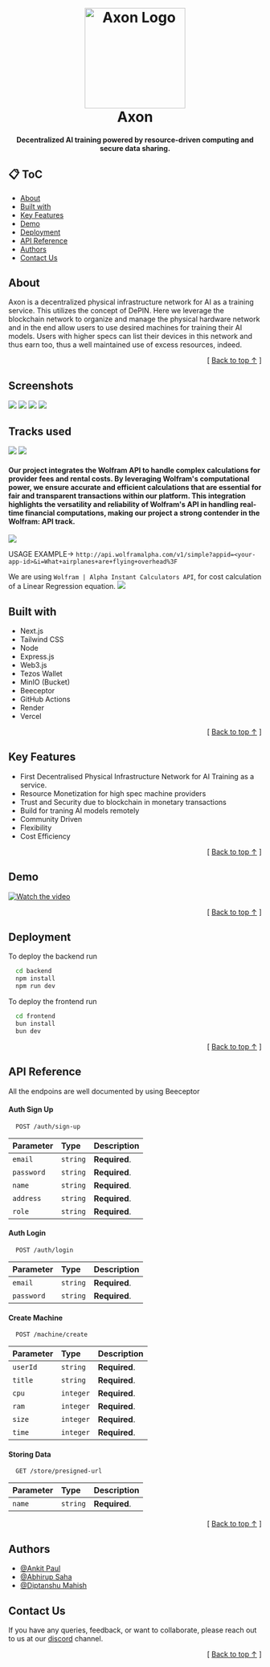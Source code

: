 <h1 align="center">
  <br>
  <a href="https://github.com/Ankit-AP-Paul/axon">
    <img src="https://github.com/user-attachments/assets/71e720b5-4fcb-41a8-81c3-b15383728011" alt="Axon Logo" width="200" />
  </a>

  <br>
  Axon
  <br>
</h1>


<h4 align="center">Decentralized AI training powered by resource-driven computing and secure data sharing.</h4>

## 📋 ToC
- [About](#about)
- [Built with](#built-with)
- [Key Features](#key-features)
- [Demo](#demo)
- [Deployment](#deployment)
- [API Reference](#api-reference)
- [Authors](#authors)
- [Contact Us](#contact-us)


## About
Axon is a decentralized physical infrastructure network for AI as a training service. This utilizes the concept of DePIN. Here we leverage the blockchain network to organize and manage the physical hardware network and in the end allow users to use desired machines for training their AI models. Users with higher specs can list their devices in this network and thus earn too, thus a well maintained use of excess resources, indeed.

<div align="right">[ <a href="#-toc">Back to top ↑</a> ]</div>

## Screenshots

<img src="https://github.com/user-attachments/assets/b2105ec6-ac5d-462e-8bbe-281549b8c42e" />
<img src="https://github.com/user-attachments/assets/f65e0382-1393-491a-b8dd-7fe6f3551457" />
<img src="https://github.com/user-attachments/assets/de90c200-c03e-4876-b62b-9285b931c14b" />
<img src="https://github.com/user-attachments/assets/8a4c10b8-705b-4c8e-87fb-58b2497b7ae3" />

## Tracks used
<img src="https://img.playbook.com/ITZqpuM98HrUFScs6dHxkJL97plM2KBnt2GT0_N1p8Y/Z3M6Ly9wbGF5Ym9v/ay1hc3NldHMtcHVi/bGljL2VlNDA5NDdh/LTBmY2ItNDJkZC1i/ZDA0LTJhNTQxMjE5/NDFlYw" />
<img src="https://img.playbook.com/V9ikme4o3mu9jZeSD6P1ZeLPzLtgxc7-fXNVe26qERQ/Z3M6Ly9wbGF5Ym9v/ay1hc3NldHMtcHVi/bGljLzdmODgzMTNm/LTg3NTYtNGM1Ni05/NDlmLWNiOGQ4M2Nj/MDA5Zg"/>

<h4>
  Our project integrates the Wolfram API to handle complex calculations for provider fees and rental costs. By leveraging Wolfram's computational power, we ensure accurate and efficient calculations that      are essential for fair and transparent transactions within our platform. This integration highlights the versatility and reliability of Wolfram's API in handling real-time financial computations, making 
  our project a strong contender in the Wolfram: API track.
</h4>

<img src="https://github.com/user-attachments/assets/d1110dea-392b-4cf9-87a4-1f535a9b4dae" />

USAGE EXAMPLE-> ```http://api.wolframalpha.com/v1/simple?appid=<your-app-id>&i=What+airplanes+are+flying+overhead%3F```

We are using `Wolfram | Alpha Instant Calculators API`, for cost calculation of a Linear Regression equation.
<img src="https://github.com/user-attachments/assets/069e31bf-5415-4c2e-b847-1beace0a8a5a" />


## Built with
- Next.js
- Tailwind CSS
- Node
- Express.js
- Web3.js
- Tezos Wallet
- MinIO (Bucket)
- Beeceptor
- GitHub Actions
- Render
- Vercel

<div align="right">[ <a href="#-toc">Back to top ↑</a> ]</div>

## Key Features
-   First Decentralised Physical Infrastructure Network for AI Training as a service.
-   Resource Monetization for high spec machine providers
-   Trust and Security due to blockchain in monetary transactions
-   Build for traning AI models remotely
-   Community Driven
-   Flexibility
-   Cost Efficiency

<div align="right">[ <a href="#-toc">Back to top ↑</a> ]</div>

## Demo

[![Watch the video](https://youtu.be/65ofDv7EfHk?si=D6Zw9tqIHQU7K0Ua)](https://youtu.be/65ofDv7EfHk?si=D6Zw9tqIHQU7K0Ua)

<div align="right">[ <a href="#-toc">Back to top ↑</a> ]</div>

## Deployment

To deploy the backend run

```bash
  cd backend
  npm install
  npm run dev
```

To deploy the frontend run

```bash
  cd frontend
  bun install
  bun dev
```

<div align="right">[ <a href="#-toc">Back to top ↑</a> ]</div>

## API Reference
All the endpoins are well documented by using Beeceptor

#### Auth Sign Up

```
  POST /auth/sign-up
```

| Parameter  | Type     | Description   |
| :--------- | :------- | :------------ |
| `email`    | `string` | **Required**. |
| `password` | `string` | **Required**. |
| `name`     | `string` | **Required**. |
| `address`  | `string` | **Required**. |
| `role`     | `string` | **Required**. |

#### Auth Login

```
  POST /auth/login
```

| Parameter  | Type     | Description   |
| :--------- | :------- | :------------ |
| `email`    | `string` | **Required**. |
| `password` | `string` | **Required**. |

#### Create Machine

```
  POST /machine/create
```

| Parameter | Type      | Description   |
| :-------- | :-------- | :------------ |
| `userId`  | `string`  | **Required**. |
| `title`   | `string`  | **Required**. |
| `cpu`     | `integer` | **Required**. |
| `ram`     | `integer` | **Required**. |
| `size`    | `integer` | **Required**. |
| `time`    | `integer` | **Required**. |

#### Storing Data

```
  GET /store/presigned-url
```

| Parameter | Type     | Description   |
| :-------- | :------- | :------------ |
| `name`    | `string` | **Required**. |

<div align="right">[ <a href="#-toc">Back to top ↑</a> ]</div>

## Authors

-   [@Ankit Paul](https://github.com/Ankit-AP-Paul)
-   [@Abhirup Saha](https://github.com/Abhirup-02)
-   [@Diptanshu Mahish](https://github.com/diptanshumahish)


## Contact Us

If you have any queries, feedback, or want to collaborate, please reach out to us at our [discord](https://discord.gg/aqdx4JBC) channel.

<div align="right">[ <a href="#-toc">Back to top ↑</a> ]</div>
